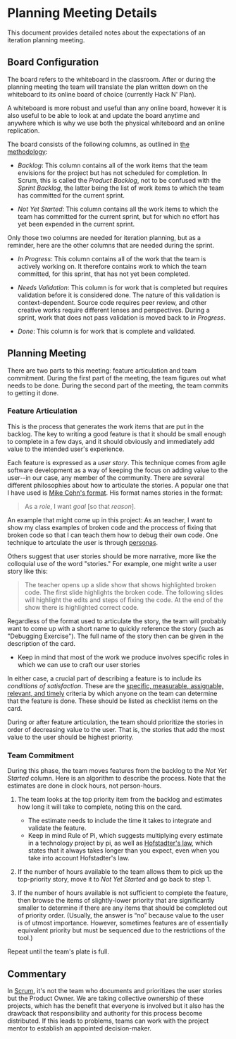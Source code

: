 # Planning Meeting Details

This document provides detailed notes about the expectations of an
iteration planning meeting. 

## Board Configuration

The board refers to the whiteboard in the classroom. After or during the planning meeting the team will translate the plan written down on the whiteboard to its online board of choice (currently Hack N' Plan).

A whiteboard is more robust and useful than any online board, however it is also useful to be able to look at and update the board anytime and anywhere which is why we use both the physical whiteboard and an online replication.

The board consists of the following columns, as outlined in [the methodology](Methodology.md):

- _Backlog_: This column contains all of the work items that the team envisions
  for the project but has not scheduled for completion. In Scrum, this is called
  the _Product Backlog_, not to be confused with the _Sprint Backlog_, the
  latter being the list of work items to which the team has committed for the
  current sprint.

- _Not Yet Started_: This column contains all the work items to which the team
  has committed for the current sprint, but for which no effort has yet been
  expended in the current sprint.

Only those two columns are needed for iteration planning, but as a reminder,
here are the other columns that are needed during the sprint.

- _In Progress_: This column contains all of the work that the team is actively
  working on. It therefore contains work to which the team committed, for this
  sprint, that has not yet been completed.

- _Needs Validation_: This column is for work that is completed but requires
  validation before it is considered done. The nature of this validation is
  context-dependent. Source code requires peer review, and other creative works require different lenses and perspectives.
  During a sprint, work that does not pass validation is moved back to
  _In Progress_.

- _Done_: This column is for work that is complete and validated.

## Planning Meeting

There are two parts to this meeting: feature articulation and team commitment.
During the first part of the meeting, the team figures out what needs to be done.
During the second part of the meeting, the team commits to getting it done.

### Feature Articulation

This is the process that generates the work items that are put in the backlog.
The key to writing a good feature is that it should be small enough to complete
in a few days, and it should obviously and immediately add value to the intended user's
experience. 

Each feature is expressed as a _user story_. This technique comes from
agile software development as a way of keeping the focus on adding value
to the user--in our case, any member of the community. There are several different philosophies about how to articulate the stories. A popular one that I have used is
[Mike Cohn's format](https://www.mountaingoatsoftware.com/agile/user-stories).
His format names stories in the format:

> As a _role_, I want _goal_ [so that _reason_].

An example that might come up in this project: As an
teacher, I want to show my class examples of broken code and the proccess of fixing that broken code so that I can teach them how to debug their own code. One technique to artculate the user is through [personas](http://www.agilemodeling.com/artifacts/personas.htm).

Others suggest that user stories should be more narrative, more like the 
colloquial use of the word "stories." For example, one might write a user
story like this:

> The teacher opens up a slide show that shows highlighted broken code. The first slide highlights the broken code. The following slides will highlight the edits and steps of fixing the code. At the end of the show there is highlighted correct code.

Regardless of the format used to articulate the story, the team will probably
want to come up with a short name to quickly reference the story (such as "Debugging Exercise").
The full name of the story then can be given in the description of the card.

  - Keep in mind that most of the work we produce involves specific roles in which we can use to craft our user stories

In either case, a crucial part of describing a feature is to include
its _conditions of satisfaction_. These are the [specific, measurable,
assignable, relevant, and timely](https://en.wikipedia.org/wiki/SMART_criteria)
criteria by which anyone on the team can determine that the feature is done.
These should be listed as checklist items on the card.

During or after feature articulation, the team should prioritize the stories in
order of decreasing value to the user. That is, the stories that add the most
value to the user should be highest priority. 

### Team Commitment

During this phase, the team moves features from the backlog to the _Not Yet
Started_ column. Here is an algorithm to describe the process. Note that the
estimates are done in clock hours, not person-hours.

1. The team looks at the top priority item from the backlog and estimates how
   long it will take to complete, noting this on the card.

    - The estimate needs to include the time it takes to integrate and 
    validate the feature. 
    - Keep in mind Rule of Pi, which suggests multiplying every estimate in a technology project by pi, as well as [Hofstadter's law](https://en.wikipedia.org/wiki/Hofstadter%27s_law), which states that it always takes longer than
    you expect, even when you take into account Hofstadter's law.

1. If the number of hours available to the team allows them to pick up the
top-priority story, move it to _Not Yet Started_ and go back to step&nbsp;1.

1. If the number of hours available is not sufficient to complete the feature,
   then browse the items of slightly-lower priority that are significantly
   smaller to determine if there are any items that should be completed out of
   priority order. (Usually, the answer is &ldquo;no&rdquo; because value to the
   user is of utmost importance. However, sometimes features are of essentially
   equivalent priority but must be sequenced due to the restrictions of the
   tool.)

Repeat until the team's plate is full.


## Commentary

In [Scrum](https://scrum.org), it's not the team who documents and prioritizes
the user stories but the Product Owner. We are taking collective ownership of
these projects, which has the benefit that everyone is involved but it also has
the drawback that responsibility and authority for this process become
distributed. If this leads to problems, teams can work with the project mentor
to establish an appointed decision-maker.